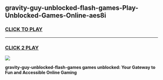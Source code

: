 
## gravity-guy-unblocked-flash-games-Play-Unblocked-Games-Online-aes8i
<h3>
<a href="https://premium76.site?title=gravity-guy-unblocked-flash-games&ref=25A">CLICK TO PLAY</a></h3>
<hr>

<h3>
<a href="https://premium76.site?title=gravity-guy-unblocked-flash-games&ref=25A">CLICK 2 PLAY</a>
  
</h3>

<a href="https://premium76.site?title=gravity-guy-unblocked-flash-games&ref=25A"><img src="https://clearcache.store/games.png"></a>


**gravity-guy-unblocked-flash-games games unblocked: Your Gateway to Fun and Accessible Online Gaming**
